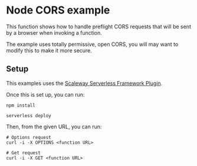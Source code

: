 # Node CORS example

This function shows how to handle preflight CORS requests that will be sent by a browser when invoking a function.

The example uses totally permissive, open CORS, you will may want to modify this to make it more secure.

## Setup

This examples uses the [Scaleway Serverless Framework Plugin](https://github.com/scaleway/serverless-scaleway-functions).

Once this is set up, you can run:

```console
npm install

serverless deploy
```

Then, from the given URL, you can run:

```console
# Options request
curl -i -X OPTIONS <function URL>

# Get request
curl -i -X GET <function URL>
```

